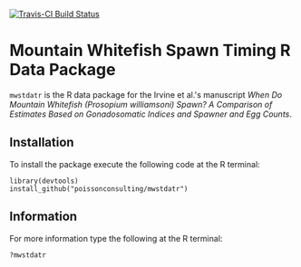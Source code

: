 [![Travis-CI Build Status](https://travis-ci.org/poissonconsulting/mwstdatr.svg?branch=master)](https://travis-ci.org/poissonconsulting/mwstdatr)

# Mountain Whitefish Spawn Timing R Data Package

`mwstdatr` is the R data package for the Irvine et al.'s manuscript 
*When Do Mountain Whitefish (Prosopium williamsoni) Spawn? A Comparison of Estimates Based on Gonadosomatic Indices and Spawner and Egg Counts*.

## Installation

To install the package execute the following code at the R terminal:
```
library(devtools)
install_github("poissonconsulting/mwstdatr")
```

## Information

For more information type the following at the R terminal:
```
?mwstdatr
```

